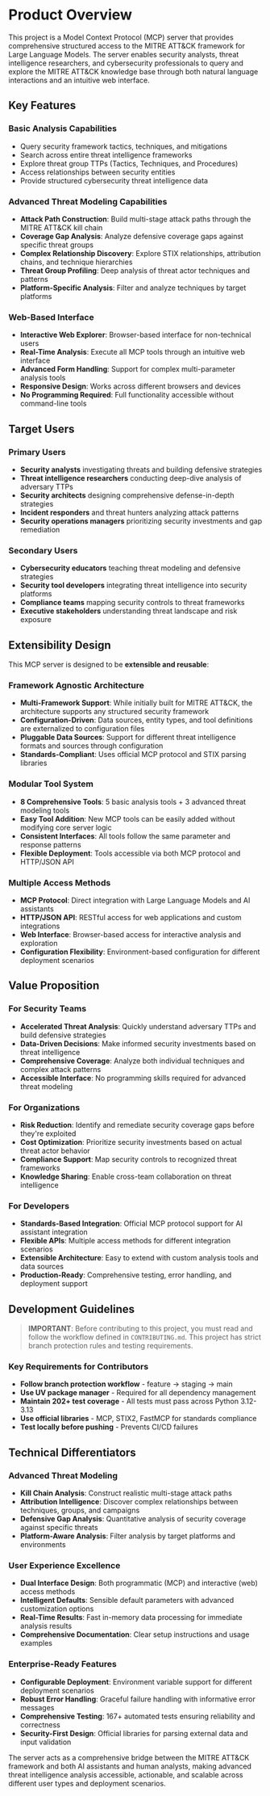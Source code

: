 # Product Overview

This project is a Model Context Protocol (MCP) server that provides comprehensive structured access to the MITRE ATT&CK framework for Large Language Models. The server enables security analysts, threat intelligence researchers, and cybersecurity professionals to query and explore the MITRE ATT&CK knowledge base through both natural language interactions and an intuitive web interface.

## Key Features

### Basic Analysis Capabilities
- Query security framework tactics, techniques, and mitigations
- Search across entire threat intelligence frameworks
- Explore threat group TTPs (Tactics, Techniques, and Procedures)
- Access relationships between security entities
- Provide structured cybersecurity threat intelligence data

### Advanced Threat Modeling Capabilities
- **Attack Path Construction**: Build multi-stage attack paths through the MITRE ATT&CK kill chain
- **Coverage Gap Analysis**: Analyze defensive coverage gaps against specific threat groups
- **Complex Relationship Discovery**: Explore STIX relationships, attribution chains, and technique hierarchies
- **Threat Group Profiling**: Deep analysis of threat actor techniques and patterns
- **Platform-Specific Analysis**: Filter and analyze techniques by target platforms

### Web-Based Interface
- **Interactive Web Explorer**: Browser-based interface for non-technical users
- **Real-Time Analysis**: Execute all MCP tools through an intuitive web interface
- **Advanced Form Handling**: Support for complex multi-parameter analysis tools
- **Responsive Design**: Works across different browsers and devices
- **No Programming Required**: Full functionality accessible without command-line tools

## Target Users

### Primary Users
- **Security analysts** investigating threats and building defensive strategies
- **Threat intelligence researchers** conducting deep-dive analysis of adversary TTPs
- **Security architects** designing comprehensive defense-in-depth strategies
- **Incident responders** and threat hunters analyzing attack patterns
- **Security operations managers** prioritizing security investments and gap remediation

### Secondary Users
- **Cybersecurity educators** teaching threat modeling and defensive strategies
- **Security tool developers** integrating threat intelligence into security platforms
- **Compliance teams** mapping security controls to threat frameworks
- **Executive stakeholders** understanding threat landscape and risk exposure

## Extensibility Design

This MCP server is designed to be **extensible and reusable**:

### Framework Agnostic Architecture
- **Multi-Framework Support**: While initially built for MITRE ATT&CK, the architecture supports any structured security framework
- **Configuration-Driven**: Data sources, entity types, and tool definitions are externalized to configuration files
- **Pluggable Data Sources**: Support for different threat intelligence formats and sources through configuration
- **Standards-Compliant**: Uses official MCP protocol and STIX parsing libraries

### Modular Tool System
- **8 Comprehensive Tools**: 5 basic analysis tools + 3 advanced threat modeling tools
- **Easy Tool Addition**: New MCP tools can be easily added without modifying core server logic
- **Consistent Interfaces**: All tools follow the same parameter and response patterns
- **Flexible Deployment**: Tools accessible via both MCP protocol and HTTP/JSON API

### Multiple Access Methods
- **MCP Protocol**: Direct integration with Large Language Models and AI assistants
- **HTTP/JSON API**: RESTful access for web applications and custom integrations
- **Web Interface**: Browser-based access for interactive analysis and exploration
- **Configuration Flexibility**: Environment-based configuration for different deployment scenarios

## Value Proposition

### For Security Teams
- **Accelerated Threat Analysis**: Quickly understand adversary TTPs and build defensive strategies
- **Data-Driven Decisions**: Make informed security investments based on threat intelligence
- **Comprehensive Coverage**: Analyze both individual techniques and complex attack patterns
- **Accessible Interface**: No programming skills required for advanced threat modeling

### For Organizations
- **Risk Reduction**: Identify and remediate security coverage gaps before they're exploited
- **Cost Optimization**: Prioritize security investments based on actual threat actor behavior
- **Compliance Support**: Map security controls to recognized threat frameworks
- **Knowledge Sharing**: Enable cross-team collaboration on threat intelligence

### For Developers
- **Standards-Based Integration**: Official MCP protocol support for AI assistant integration
- **Flexible APIs**: Multiple access methods for different integration scenarios
- **Extensible Architecture**: Easy to extend with custom analysis tools and data sources
- **Production-Ready**: Comprehensive testing, error handling, and deployment support

## Development Guidelines

> **IMPORTANT**: Before contributing to this project, you must read and follow the workflow defined in `CONTRIBUTING.md`. This project has strict branch protection rules and testing requirements.

### Key Requirements for Contributors
- **Follow branch protection workflow** - feature → staging → main
- **Use UV package manager** - Required for all dependency management  
- **Maintain 202+ test coverage** - All tests must pass across Python 3.12-3.13
- **Use official libraries** - MCP, STIX2, FastMCP for standards compliance
- **Test locally before pushing** - Prevents CI/CD failures

## Technical Differentiators

### Advanced Threat Modeling
- **Kill Chain Analysis**: Construct realistic multi-stage attack paths
- **Attribution Intelligence**: Discover complex relationships between techniques, groups, and campaigns
- **Defensive Gap Analysis**: Quantitative analysis of security coverage against specific threats
- **Platform-Aware Analysis**: Filter analysis by target platforms and environments

### User Experience Excellence
- **Dual Interface Design**: Both programmatic (MCP) and interactive (web) access methods
- **Intelligent Defaults**: Sensible default parameters with advanced customization options
- **Real-Time Results**: Fast in-memory data processing for immediate analysis results
- **Comprehensive Documentation**: Clear setup instructions and usage examples

### Enterprise-Ready Features
- **Configurable Deployment**: Environment variable support for different deployment scenarios
- **Robust Error Handling**: Graceful failure handling with informative error messages
- **Comprehensive Testing**: 167+ automated tests ensuring reliability and correctness
- **Security-First Design**: Official libraries for parsing external data and input validation

The server acts as a comprehensive bridge between the MITRE ATT&CK framework and both AI assistants and human analysts, making advanced threat intelligence analysis accessible, actionable, and scalable across different user types and deployment scenarios.